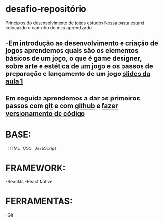 # desafio-repositório
 Princípios do desenvolvimento de jogos estudos 
 Nessa pasta estarei colocando o caminho do meu aprendizado 

 ##  -Em  introdução ao desenvolvimento e criação de jogos aprendemos quais são os elementos básicos de um jogo, o que é game designer, sobre arte e estética de um jogo e os passos de preparação e lançamento de um jogo [slides da aula 1](https://academiapme-my.sharepoint.com/:p:/g/personal/nubia_dio_me/EcLOJ3auRaFMu2VWh0RDonUBb6xAx3hdkKYFnPePRFvL2w?e=edl0ww)

 ## Em seguida aprendemos a dar os primeiros passos com [git](https://www.bing.com/ck/a?!&&p=d693b64e4b8fb6d1JmltdHM9MTcwMTMwMjQwMCZpZ3VpZD0zMmNiMzkzNC1hMDAwLTY5MDYtMjEyYy0yYmZkYTE3OTY4Y2YmaW5zaWQ9NTIwMA&ptn=3&ver=2&hsh=3&fclid=32cb3934-a000-6906-212c-2bfda17968cf&psq=http%3a%2f%2fgit-scm.com%2fdownloads&u=a1aHR0cHM6Ly9naXQtc2NtLmNvbS9kb3dubG9hZHM&ntb=1) e com [github](github.com) e [fazer versionamento de código](https://academiapme-my.sharepoint.com/:p:/g/personal/renato_dio_me/EYjkgVZuUv5HsVgJUEPv1_oB_QWs8MFBY_PBQ2UAtLqucg?e=262HGK)

# BASE:
-HTML
-CSS
-JavaScript
# FRAMEWORK:
-ReactJs
-React Native
# FERRAMENTAS:
-Git
